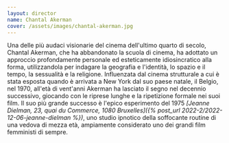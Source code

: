 ```yaml
---
layout: director
name: Chantal Akerman
cover: /assets/images/chantal-akerman.jpg
---
```

Una delle più audaci visionarie del cinema dell'ultimo quarto di secolo, Chantal Akerman, che ha abbandonato la scuola di cinema, ha adottato un approccio profondamente personale ed esteticamente idiosincratico alla forma, utilizzandola per indagare la geografia e l'identità, lo spazio e il tempo, la sessualità e la religione. Influenzata dal cinema strutturale a cui è stata esposta quando è arrivata a New York dal suo paese natale, il Belgio, nel 1970, all'età di vent'anni Akerman ha lasciato il segno nel decennio successivo, giocando con le riprese lunghe e la ripetizione formale nei suoi film. Il suo più grande successo è l'epico esperimento del 1975 *[Jeanne Dielman, 23, quai du Commerce, 1080 Bruxelles]({% post_url 2022-2/2022-12-06-jeanne-dielman %})*, uno studio ipnotico della soffocante routine di una vedova di mezza età, ampiamente considerato uno dei grandi film femministi di sempre.